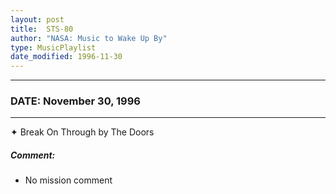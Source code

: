 ```yaml
---
layout: post
title:  STS-80
author: "NASA: Music to Wake Up By"
type: MusicPlaylist
date_modified: 1996-11-30
---
```


----
### DATE: November 30, 1996
----
✦ Break On Through by The Doors

##### Comment:
* No mission comment
